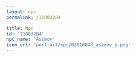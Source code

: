 ```yaml
---
layout: npc
permalink: /11003284

title: Npc
id: '11003284'
npc_name: 'Asimov'
icon_url: 'portrait/npc/02010043_asimov_p.png'
---
```

